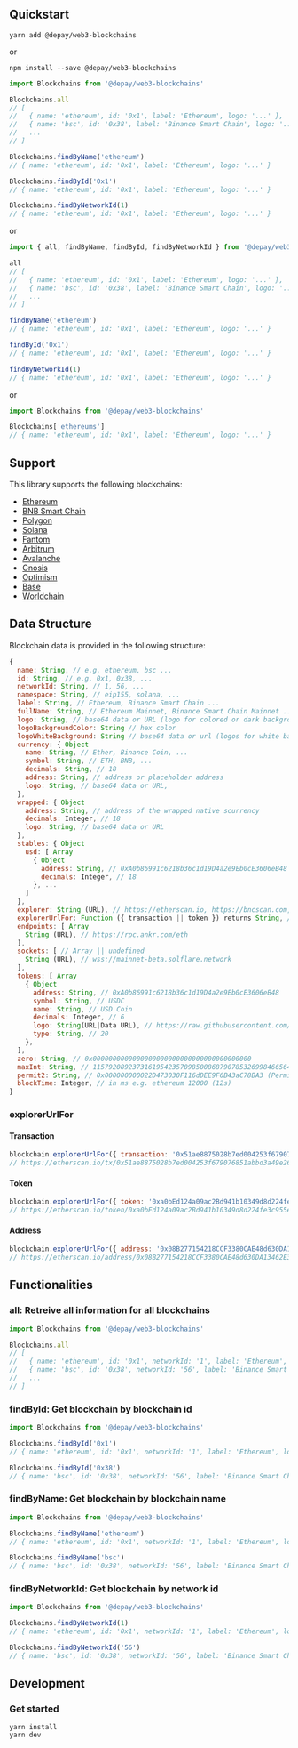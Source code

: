 ## Quickstart

```
yarn add @depay/web3-blockchains
```

or 

```
npm install --save @depay/web3-blockchains
```

```javascript
import Blockchains from '@depay/web3-blockchains'

Blockchains.all
// [
//   { name: 'ethereum', id: '0x1', label: 'Ethereum', logo: '...' },
//   { name: 'bsc', id: '0x38', label: 'Binance Smart Chain', logo: '...' },
//   ...
// ]

Blockchains.findByName('ethereum')
// { name: 'ethereum', id: '0x1', label: 'Ethereum', logo: '...' }

Blockchains.findById('0x1')
// { name: 'ethereum', id: '0x1', label: 'Ethereum', logo: '...' }

Blockchains.findByNetworkId(1)
// { name: 'ethereum', id: '0x1', label: 'Ethereum', logo: '...' }
```

or 

```javascript
import { all, findByName, findById, findByNetworkId } from '@depay/web3-blockchains'

all
// [
//   { name: 'ethereum', id: '0x1', label: 'Ethereum', logo: '...' },
//   { name: 'bsc', id: '0x38', label: 'Binance Smart Chain', logo: '...' },
//   ...
// ]

findByName('ethereum')
// { name: 'ethereum', id: '0x1', label: 'Ethereum', logo: '...' }

findById('0x1')
// { name: 'ethereum', id: '0x1', label: 'Ethereum', logo: '...' }

findByNetworkId(1)
// { name: 'ethereum', id: '0x1', label: 'Ethereum', logo: '...' }
```

or 

```javascript
import Blockchains from '@depay/web3-blockchains'

Blockchains['ethereums']
// { name: 'ethereum', id: '0x1', label: 'Ethereum', logo: '...' }
```

## Support

This library supports the following blockchains:

- [Ethereum](https://ethereum.org)
- [BNB Smart Chain](https://www.binance.org/smartChain)
- [Polygon](https://polygon.technology)
- [Solana](https://solana.com)
- [Fantom](https://fantom.foundation)
- [Arbitrum](https://arbitrum.io)
- [Avalanche](https://www.avax.network)
- [Gnosis](https://gnosis.io)
- [Optimism](https://www.optimism.io)
- [Base](https://base.org)
- [Worldchain](https://worldcoin.org/world-chain)

## Data Structure

Blockchain data is provided in the following structure:

```javascript
{
  name: String, // e.g. ethereum, bsc ...
  id: String, // e.g. 0x1, 0x38, ...
  networkId: String, // 1, 56, ...
  namespace: String, // eip155, solana, ...
  label: String, // Ethereum, Binance Smart Chain ...
  fullName: String, // Ethereum Mainnet, Binance Smart Chain Mainnet ...
  logo: String, // base64 data or URL (logo for colored or dark background)
  logoBackgroundColor: String // hex color
  logoWhiteBackground: String // base64 data or url (logos for white background)
  currency: { Object
    name: String, // Ether, Binance Coin, ...
    symbol: String, // ETH, BNB, ...
    decimals: String, // 18
    address: String, // address or placeholder address
    logo: String, // base64 data or URL,
  },
  wrapped: { Object
    address: String, // address of the wrapped native scurrency
    decimals: Integer, // 18 
    logo: String, // base64 data or URL
  },
  stables: { Object
    usd: [ Array
      { Object
        address: String, // 0xA0b86991c6218b36c1d19D4a2e9Eb0cE3606eB48
        decimals: Integer, // 18
      }, ...
    ]
  },
  explorer: String (URL), // https://etherscan.io, https://bncscan.com, ...
  explorerUrlFor: Function ({ transaction || token }) returns String, // https://etherscan.io/tx/..., https://etherscan.io/token/...
  endpoints: [ Array
    String (URL), // https://rpc.ankr.com/eth
  ],
  sockets: [ // Array || undefined
    String (URL), // wss://mainnet-beta.solflare.network
  ],
  tokens: [ Array
    { Object
      address: String, // 0xA0b86991c6218b36c1d19D4a2e9Eb0cE3606eB48
      symbol: String, // USDC
      name: String, // USD Coin
      decimals: Integer, // 6
      logo: String(URL|Data URL), // https://raw.githubusercontent.com/trustwallet/assets/master/blockchains/ethereum/assets/0x853d955aCEf822Db058eb8505911ED77F175b99e/logo.png 
      type: String, // 20
    }, 
  ],
  zero: String, // 0x0000000000000000000000000000000000000000
  maxInt: String, // 115792089237316195423570985008687907853269984665640564039457584007913129639935
  permit2: String, // 0x000000000022D473030F116dDEE9F6B43aC78BA3 (Permit2 contract address)
  blockTime: Integer, // in ms e.g. ethereum 12000 (12s)
}
```

### explorerUrlFor

#### Transaction

```javascript
blockchain.explorerUrlFor({ transaction: '0x51ae8875028b7ed004253f679076851abbd3a49e26faf8d7dac6bb283ca10536' })
// https://etherscan.io/tx/0x51ae8875028b7ed004253f679076851abbd3a49e26faf8d7dac6bb283ca10536
```

#### Token

```javascript
blockchain.explorerUrlFor({ token: '0xa0bEd124a09ac2Bd941b10349d8d224fe3c955eb' })
// https://etherscan.io/token/0xa0bEd124a09ac2Bd941b10349d8d224fe3c955eb
```

#### Address

```javascript
blockchain.explorerUrlFor({ address: '0x08B277154218CCF3380CAE48d630DA13462E3950' })
// https://etherscan.io/address/0x08B277154218CCF3380CAE48d630DA13462E3950
```

## Functionalities

### all: Retreive all information for all blockchains

```javascript
import Blockchains from '@depay/web3-blockchains'

Blockchains.all
// [
//   { name: 'ethereum', id: '0x1', networkId: '1', label: 'Ethereum', logo: '...' },
//   { name: 'bsc', id: '0x38', networkId: '56', label: 'Binance Smart Chain', logo: '...' },
//   ...
// ]

```

### findById: Get blockchain by blockchain id

```javascript
import Blockchains from '@depay/web3-blockchains'

Blockchains.findById('0x1')
// { name: 'ethereum', id: '0x1', networkId: '1', label: 'Ethereum', logo: '...' }

Blockchains.findById('0x38')
// { name: 'bsc', id: '0x38', networkId: '56', label: 'Binance Smart Chain', logo: '...' }
```

### findByName: Get blockchain by blockchain name

```javascript
import Blockchains from '@depay/web3-blockchains'

Blockchains.findByName('ethereum')
// { name: 'ethereum', id: '0x1', networkId: '1', label: 'Ethereum', logo: '...' }

Blockchains.findByName('bsc')
// { name: 'bsc', id: '0x38', networkId: '56', label: 'Binance Smart Chain', logo: '...' }
```

### findByNetworkId: Get blockchain by network id

```javascript
import Blockchains from '@depay/web3-blockchains'

Blockchains.findByNetworkId(1)
// { name: 'ethereum', id: '0x1', networkId: '1', label: 'Ethereum', logo: '...' }

Blockchains.findByNetworkId('56')
// { name: 'bsc', id: '0x38', networkId: '56', label: 'Binance Smart Chain', logo: '...' }
```

## Development

### Get started

```
yarn install
yarn dev
```
